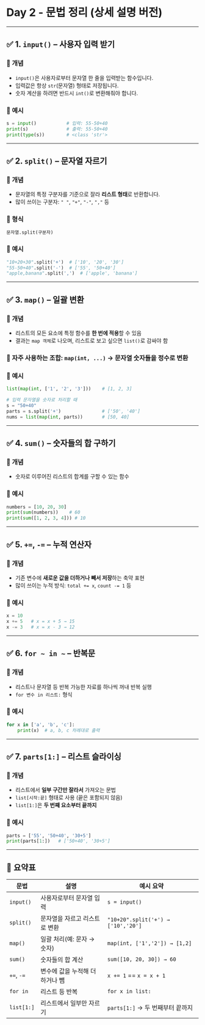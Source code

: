 # Day 2 - 문법 정리 (상세 설명 버전)

---

## ✅ 1. `input()` – 사용자 입력 받기

### 🔹 개념
- `input()`은 사용자로부터 문자열 한 줄을 입력받는 함수입니다.
- 입력값은 항상 `str`(문자열) 형태로 저장됩니다.
- 숫자 계산을 하려면 반드시 `int()`로 변환해줘야 합니다.

### 🔹 예시
```python
s = input()           # 입력: 55-50+40
print(s)              # 출력: 55-50+40
print(type(s))        # <class 'str'>
```

---

## ✅ 2. `split()` – 문자열 자르기

### 🔹 개념
- 문자열의 특정 구분자를 기준으로 잘라 **리스트 형태**로 반환합니다.
- 많이 쓰이는 구분자: `" "`, `"+"`, `"-"`, `","` 등

### 🔹 형식
```python
문자열.split(구분자)
```

### 🔹 예시
```python
"10+20+30".split('+')  # ['10', '20', '30']
"55-50+40".split('-')  # ['55', '50+40']
"apple,banana".split(',')  # ['apple', 'banana']
```

---

## ✅ 3. `map()` – 일괄 변환

### 🔹 개념
- 리스트의 모든 요소에 특정 함수를 **한 번에 적용**할 수 있음
- 결과는 `map 객체`로 나오며, 리스트로 보고 싶으면 `list()`로 감싸야 함

### 🔹 자주 사용하는 조합: `map(int, ...)` → 문자열 숫자들을 정수로 변환

### 🔹 예시
```python
list(map(int, ['1', '2', '3']))    # [1, 2, 3]

# 입력 문자열을 숫자로 처리할 때
s = "50+40"
parts = s.split('+')               # ['50', '40']
nums = list(map(int, parts))       # [50, 40]
```

---

## ✅ 4. `sum()` – 숫자들의 합 구하기

### 🔹 개념
- 숫자로 이루어진 리스트의 합계를 구할 수 있는 함수

### 🔹 예시
```python
numbers = [10, 20, 30]
print(sum(numbers))    # 60
print(sum([1, 2, 3, 4])) # 10
```

---

## ✅ 5. `+=`, `-=` – 누적 연산자

### 🔹 개념
- 기존 변수에 **새로운 값을 더하거나 빼서 저장**하는 축약 표현
- 많이 쓰이는 누적 방식: `total += x`, `count -= 1` 등

### 🔹 예시
```python
x = 10
x += 5   # x = x + 5 → 15
x -= 3   # x = x - 3 → 12
```

---

## ✅ 6. `for ~ in ~` – 반복문

### 🔹 개념
- 리스트나 문자열 등 반복 가능한 자료를 하나씩 꺼내 반복 실행
- `for 변수 in 리스트:` 형식

### 🔹 예시
```python
for x in ['a', 'b', 'c']:
    print(x)  # a, b, c 차례대로 출력
```

---

## ✅ 7. `parts[1:]` – 리스트 슬라이싱

### 🔹 개념
- 리스트에서 **일부 구간만 잘라서** 가져오는 문법
- `list[시작:끝]` 형태로 사용 (끝은 포함되지 않음)
- `list[1:]`은 **두 번째 요소부터 끝까지**

### 🔹 예시
```python
parts = ['55', '50+40', '30+5']
print(parts[1:])   # ['50+40', '30+5']
```

---

## 🧠 요약표

| 문법        | 설명                          | 예시 요약                            |
|-------------|-------------------------------|---------------------------------------|
| `input()`   | 사용자로부터 문자열 입력       | `s = input()`                        |
| `split()`   | 문자열을 자르고 리스트로 변환 | `"10+20".split('+') → ['10','20']`   |
| `map()`     | 일괄 처리(예: 문자 → 숫자)     | `map(int, ['1','2']) → [1,2]`         |
| `sum()`     | 숫자들의 합 계산              | `sum([10, 20, 30]) → 60`              |
| `+=`, `-=`  | 변수에 값을 누적해 더하거나 뺌 | `x += 1` == `x = x + 1`               |
| `for in`    | 리스트 등 반복                 | `for x in list:`                      |
| `list[1:]`  | 리스트에서 일부만 자르기       | `parts[1:]` → 두 번째부터 끝까지     |
